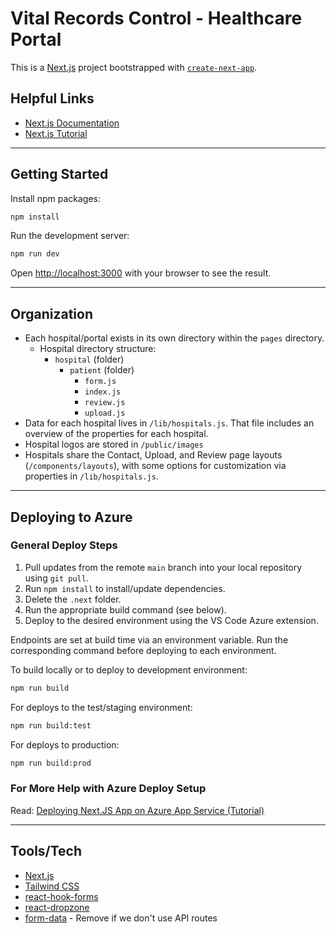 # Vital Records Control - Healthcare Portal

This is a [Next.js](https://nextjs.org/) project bootstrapped with [`create-next-app`](https://github.com/vercel/next.js/tree/canary/packages/create-next-app).

## Helpful Links
* [Next.js Documentation](https://nextjs.org/docs)
* [Next.js Tutorial](https://www.freecodecamp.org/news/the-next-js-handbook/)

---

## Getting Started

Install npm packages:

```bash
npm install
```

Run the development server:

```bash
npm run dev
```

Open [http://localhost:3000](http://localhost:3000) with your browser to see the result.

---
## Organization
* Each hospital/portal exists in its own directory within the `pages` directory.
  * Hospital directory structure:
    * `hospital` (folder)
      * `patient` (folder)
        * `form.js`
        * `index.js`
        * `review.js`
        * `upload.js`
* Data for each hospital lives in `/lib/hospitals.js`. That file includes an overview of the properties for each hospital.
* Hospital logos are stored in `/public/images`
* Hospitals share the Contact, Upload, and Review page layouts (`/components/layouts`), with some options for customization via properties in `/lib/hospitals.js`.
---
## Deploying to Azure
### General Deploy Steps
1. Pull updates from the remote `main` branch into your local repository using `git pull`.
2. Run `npm install` to install/update dependencies.
3. Delete the `.next` folder.
4. Run the appropriate build command (see below).
5. Deploy to the desired environment using the VS Code Azure extension. 

Endpoints are set at build time via an environment variable. Run the corresponding command before deploying to each environment.

To build locally or to deploy to development environment:
```bash
npm run build
```

For deploys to the test/staging environment:
```bash
npm run build:test
```

For deploys to production:
```bash
npm run build:prod
```
### For More Help with Azure Deploy Setup
Read: [Deploying Next.JS App on Azure App Service (Tutorial)](https://parveensingh.com/next-js-deployment-on-azure-app-service/)


---
## Tools/Tech

- [Next.js](https://nextjs.org)
- [Tailwind CSS](https://tailwindcss.com)
- [react-hook-forms](https://react-hook-form.com)
- [react-dropzone](https://react-dropzone.js.org)
- [form-data](https://www.npmjs.com/package/form-data) - Remove if we don't use API routes
